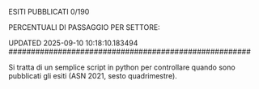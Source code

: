 ESITI PUBBLICATI 0/190 

PERCENTUALI DI PASSAGGIO PER SETTORE:

UPDATED 2025-09-10 10:18:10.183494
###################################################### 

Si tratta di un semplice script in python per controllare quando sono pubblicati gli esiti (ASN 2021, sesto quadrimestre).

